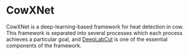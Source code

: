 # CowXNet
CowXNet is a deep-learning-based framework for heat detection in cow. This framework is separated into several processes which each process achieves a particular goal, and <a href="https://github.com/AlexEMG/DeepLabCut">DeepLabCut</a> is one of the essential components of the framework.
